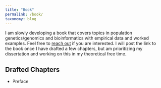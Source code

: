```yaml
---
title: "Book"
permalink: /book/
taxonomy: blog
---
```

I am slowly developing a book that covers topics in population genetics/genomics and bioinformatics with empirical data and worked examples. Feel free to [reach out](https://kfarleigh.github.io/contact/) if you are interested. I will post the link to the book once I have drafted a few chapters, but am prioritizing my dissertation and working on this in my theoretical free time.

## Drafted Chapters
* Preface
